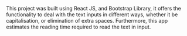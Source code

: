 This project was built using React JS, and Bootstrap Library, it offers the functionality to deal with the text inputs in different ways, whether it be capitalisation, or elimination of extra spaces.
Furthermore, this app estimates the reading time required to read the text in input.
